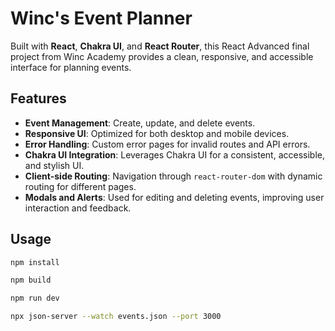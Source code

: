 # Winc's Event Planner

Built with **React**, **Chakra UI**, and **React Router**, this React Advanced final project from Winc Academy provides a clean, responsive, and accessible interface for planning events.

## Features

- **Event Management**: Create, update, and delete events.
- **Responsive UI**: Optimized for both desktop and mobile devices.
- **Error Handling**: Custom error pages for invalid routes and API errors.
- **Chakra UI Integration**: Leverages Chakra UI for a consistent, accessible, and stylish UI.
- **Client-side Routing**: Navigation through `react-router-dom` with dynamic routing for different pages.
- **Modals and Alerts**: Used for editing and deleting events, improving user interaction and feedback.

## Usage

```bash
npm install

npm build

npm run dev

npx json-server --watch events.json --port 3000
```
